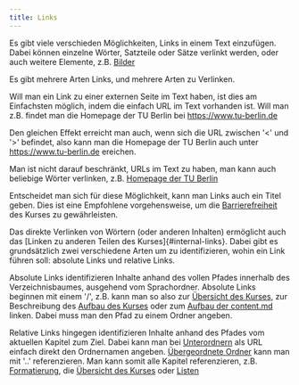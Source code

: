 ```yaml
---
title: Links
---
```


Es gibt viele verschieden Möglichkeiten, Links in einem Text einzufügen. Dabei
können einzelne Wörter, Satzteile oder Sätze verlinkt werden, oder auch weitere
Elemente, z.B. [Bilder](/02-elements/06-media)

Es gibt mehrere Arten Links, und mehrere Arten zu Verlinken.

Will man ein Link zu einer externen Seite im Text haben, ist dies am Einfachsten
möglich, indem die einfach URL im Text vorhanden ist. Will man z.B. findet man die 
Homepage der TU Berlin bei https://www.tu-berlin.de

Den gleichen Effekt erreicht man auch, wenn sich die URL zwischen '<' und '>'
befindet, also kann man die Homepage der TU Berlin auch unter <https://www.tu-berlin.de>
ereichen.

Man ist nicht darauf beschränkt, URLs im Text zu haben, man kann auch
beliebige Wörter verlinken, z.B. [Homepage der TU Berlin](https://www.tu-berlin.de)

Entscheidet man sich für diese Möglichkeit, kann man Links auch ein Titel geben.
Dies ist eine Empfohlene vorgehensweise, um die
[Barrierefreiheit](https://www.w3.org/TR/WCAG20-TECHS/H33.html "Details über die Vorteile von Titel bei Links für Barrierefreiheit")
des Kurses zu gewährleisten.

Das direkte Verlinken von Wörtern (oder anderen Inhalten) ermöglicht auch das
[Linken zu anderen Teilen des Kurses]{#internal-links}. Dabei gibt es grundsätzlich
zwei verschiedene Arten um zu identifizieren, wohin ein Link führen soll: absolute
Links und relative Links.

Absolute Links identifizieren Inhalte anhand des vollen Pfades innerhalb des
Verzeichnisbaumes, ausgehend vom Sprachordner. Absolute Links beginnen mit einem
'/', z.B. kann man so also zur [Übersicht des Kurses](/), zur Beschreibung des
[Aufbau des Kurses](/01-project) oder zum [Aufbau der content.md](/01-project/03-files/02-content)
linken. Dabei muss man den Pfad zu einem Ordner angeben.

Relative Links hingegen identifizieren Inhalte anhand des Pfades vom aktuellen
Kapitel zum Ziel. Dabei kann man bei [Unterordnern](01-references) als URL einfach
direkt den Ordnernamen angeben. [Übergeordnete Ordner](..) kann man mit '..'
referenzieren. Man kann somit alle Kapitel referenzieren, z.B. [Formatierung](../01-formatting),
die [Übersicht des Kurses](../../../) oder [Listen](../../02-lists)
